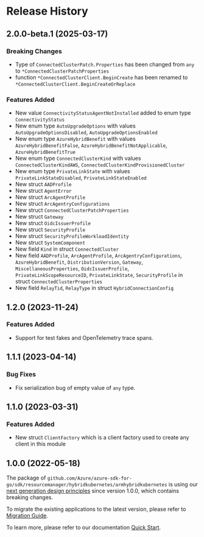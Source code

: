 # Release History

## 2.0.0-beta.1 (2025-03-17)
### Breaking Changes

- Type of `ConnectedClusterPatch.Properties` has been changed from `any` to `*ConnectedClusterPatchProperties`
- function  `*ConnectedClusterClient.BeginCreate` has been renamed to `*ConnectedClusterClient.BeginCreateOrReplace`

### Features Added

- New value `ConnectivityStatusAgentNotInstalled` added to enum type `ConnectivityStatus`
- New enum type `AutoUpgradeOptions` with values `AutoUpgradeOptionsDisabled`, `AutoUpgradeOptionsEnabled`
- New enum type `AzureHybridBenefit` with values `AzureHybridBenefitFalse`, `AzureHybridBenefitNotApplicable`, `AzureHybridBenefitTrue`
- New enum type `ConnectedClusterKind` with values `ConnectedClusterKindAWS`, `ConnectedClusterKindProvisionedCluster`
- New enum type `PrivateLinkState` with values `PrivateLinkStateDisabled`, `PrivateLinkStateEnabled`
- New struct `AADProfile`
- New struct `AgentError`
- New struct `ArcAgentProfile`
- New struct `ArcAgentryConfigurations`
- New struct `ConnectedClusterPatchProperties`
- New struct `Gateway`
- New struct `OidcIssuerProfile`
- New struct `SecurityProfile`
- New struct `SecurityProfileWorkloadIdentity`
- New struct `SystemComponent`
- New field `Kind` in struct `ConnectedCluster`
- New field `AADProfile`, `ArcAgentProfile`, `ArcAgentryConfigurations`, `AzureHybridBenefit`, `DistributionVersion`, `Gateway`, `MiscellaneousProperties`, `OidcIssuerProfile`, `PrivateLinkScopeResourceID`, `PrivateLinkState`, `SecurityProfile` in struct `ConnectedClusterProperties`
- New field `RelayTid`, `RelayType` in struct `HybridConnectionConfig`


## 1.2.0 (2023-11-24)
### Features Added

- Support for test fakes and OpenTelemetry trace spans.


## 1.1.1 (2023-04-14)
### Bug Fixes

- Fix serialization bug of empty value of `any` type.


## 1.1.0 (2023-03-31)
### Features Added

- New struct `ClientFactory` which is a client factory used to create any client in this module


## 1.0.0 (2022-05-18)

The package of `github.com/Azure/azure-sdk-for-go/sdk/resourcemanager/hybridkubernetes/armhybridkubernetes` is using our [next generation design principles](https://azure.github.io/azure-sdk/general_introduction.html) since version 1.0.0, which contains breaking changes.

To migrate the existing applications to the latest version, please refer to [Migration Guide](https://aka.ms/azsdk/go/mgmt/migration).

To learn more, please refer to our documentation [Quick Start](https://aka.ms/azsdk/go/mgmt).